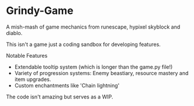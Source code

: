 # Grindy-Game
A mish-mash of game mechanics from runescape, hypixel skyblock and diablo.

This isn't a game just a coding sandbox for developing features.

Notable Features
- Extendable tooltip system (which is longer than the game.py file!)
- Variety of progression systems: Enemy beastiary, resource mastery and item upgrades.
- Custom enchantments like 'Chain lightning'

The code isn't amazing but serves as a WIP.
